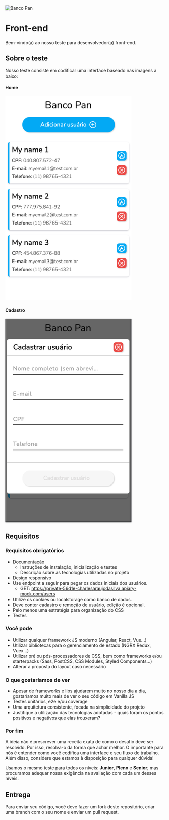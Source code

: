<img src="https://www.bancopan.com.br/bancopan-institucional/conteudo/estrutura/assets/img/mh-icons/mh-icon--logo-desktop.svg" width="120" alt="Banco Pan">

# Front-end

Bem-vindo(a) ao nosso teste para desenvolvedor(a) front-end.

## Sobre o teste

Nosso teste consiste em codificar uma interface baseado nas imagens a baixo:

#### Home

<img src="layout/home.png" width="400" alt="Banco Pan">

#### Cadastro

<img src="layout/cadastro.png" width="400" alt="Banco Pan">

## Requisitos

### Requisitos obrigatórios

- Documentação
  - Instruções de instalação, inicialização e testes
  - Descrição sobre as tecnologias utilizadas no projeto
- Design responsivo
- Use endpoint a seguir para pegar os dados iniciais dos usuários.
  - GET: https://private-56d1e-charlesaraujodasilva.apiary-mock.com/users
- Utilize os cookies ou localstorage como banco de dados.
- Deve conter cadastro e remoção de usuário, edição é opcional.
- Pelo menos uma estratégia para organização do CSS
- Testes

### Você pode

- Utilizar qualquer framework JS moderno (Angular, React, Vue...)
- Utilizar bibliotecas para o gerenciamento de estado (NGRX Redux, Vuex...)
- Utilizar pré ou pós-processadores de CSS, bem como frameworks e/ou starterpacks (Sass, PostCSS, CSS Modules, Styled Components...)
- Alterar a proposta do layout caso necessário

### O que gostaríamos de ver

- Apesar de frameworks e libs ajudarem muito no nosso dia a dia, gostaríamos muito mais de ver o seu código em Vanilla JS
- Testes unitários, e2e e/ou coverage
- Uma arquitetura consistente, focada na simplicidade do projeto
- Justifique a utilização das tecnologias adotadas - quais foram os pontos positivos e negativos que elas trouxeram?

### Por fim

A ideia não é prescrever uma receita exata de como o desafio deve ser resolvido. Por isso, resolva-o da forma que achar melhor. O importante para nós é entender como você codifica uma interface e seu fluxo de trabalho. Além disso, considere que estamos à disposição para qualquer dúvida!

Usamos o mesmo teste para todos os níveis: **Junior**, **Pleno** e **Senior**; mas procuramos adequar nossa exigência na avaliação com cada um desses níveis.

## Entrega

Para enviar seu código, você deve fazer um fork deste repositório, criar uma branch com o seu nome e enviar um pull request.
